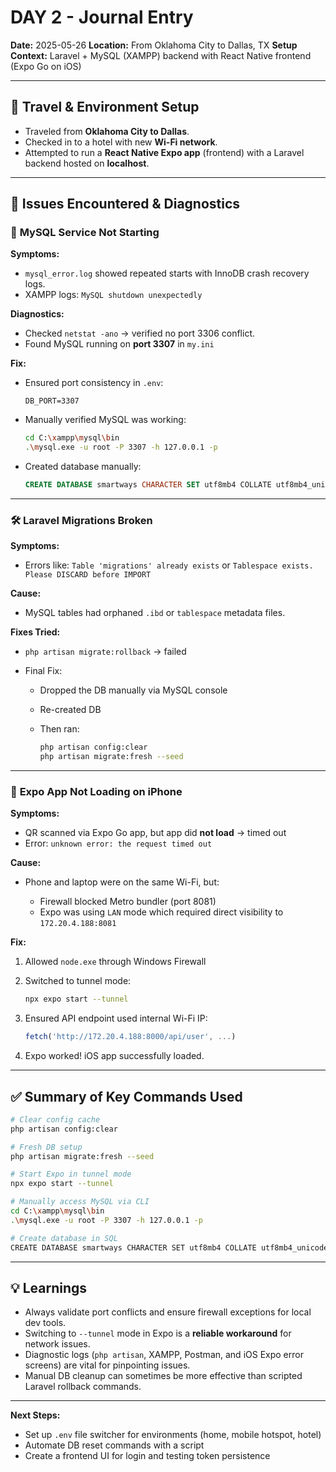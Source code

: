# DAY 2 - Journal Entry

**Date:** 2025-05-26
**Location:** From Oklahoma City to Dallas, TX
**Setup Context:** Laravel + MySQL (XAMPP) backend with React Native frontend (Expo Go on iOS)

---

## 🚗 Travel & Environment Setup

* Traveled from **Oklahoma City to Dallas**.
* Checked in to a hotel with new **Wi-Fi network**.
* Attempted to run a **React Native Expo app** (frontend) with a Laravel backend hosted on **localhost**.

---

## 🔧 Issues Encountered & Diagnostics

### 🐘 **MySQL Service Not Starting**

**Symptoms:**

* `mysql_error.log` showed repeated starts with InnoDB crash recovery logs.
* XAMPP logs: `MySQL shutdown unexpectedly`

**Diagnostics:**

* Checked `netstat -ano` → verified no port 3306 conflict.
* Found MySQL running on **port 3307** in `my.ini`

**Fix:**

* Ensured port consistency in `.env`:

  ```env
  DB_PORT=3307
  ```
* Manually verified MySQL was working:

  ```bash
  cd C:\xampp\mysql\bin
  .\mysql.exe -u root -P 3307 -h 127.0.0.1 -p
  ```
* Created database manually:

  ```sql
  CREATE DATABASE smartways CHARACTER SET utf8mb4 COLLATE utf8mb4_unicode_ci;
  ```

---

### 🛠️ **Laravel Migrations Broken**

**Symptoms:**

* Errors like: `Table 'migrations' already exists` or `Tablespace exists. Please DISCARD before IMPORT`

**Cause:**

* MySQL tables had orphaned `.ibd` or `tablespace` metadata files.

**Fixes Tried:**

* `php artisan migrate:rollback` → failed
* Final Fix:

  * Dropped the DB manually via MySQL console
  * Re-created DB
  * Then ran:

    ```bash
    php artisan config:clear
    php artisan migrate:fresh --seed
    ```

---

### 📡 **Expo App Not Loading on iPhone**

**Symptoms:**

* QR scanned via Expo Go app, but app did **not load** → timed out
* Error: `unknown error: the request timed out`

**Cause:**

* Phone and laptop were on the same Wi-Fi, but:

  * Firewall blocked Metro bundler (port 8081)
  * Expo was using `LAN` mode which required direct visibility to `172.20.4.188:8081`

**Fix:**

1. Allowed `node.exe` through Windows Firewall
2. Switched to tunnel mode:

   ```bash
   npx expo start --tunnel
   ```
3. Ensured API endpoint used internal Wi-Fi IP:

   ```ts
   fetch('http://172.20.4.188:8000/api/user', ...)
   ```
4. Expo worked! iOS app successfully loaded.

---

## ✅ Summary of Key Commands Used

```bash
# Clear config cache
php artisan config:clear

# Fresh DB setup
php artisan migrate:fresh --seed

# Start Expo in tunnel mode
npx expo start --tunnel

# Manually access MySQL via CLI
cd C:\xampp\mysql\bin
.\mysql.exe -u root -P 3307 -h 127.0.0.1 -p

# Create database in SQL
CREATE DATABASE smartways CHARACTER SET utf8mb4 COLLATE utf8mb4_unicode_ci;
```

---

## 💡 Learnings

* Always validate port conflicts and ensure firewall exceptions for local dev tools.
* Switching to `--tunnel` mode in Expo is a **reliable workaround** for network issues.
* Diagnostic logs (`php artisan`, XAMPP, Postman, and iOS Expo error screens) are vital for pinpointing issues.
* Manual DB cleanup can sometimes be more effective than scripted Laravel rollback commands.

---

**Next Steps:**

* Set up `.env` file switcher for environments (home, mobile hotspot, hotel)
* Automate DB reset commands with a script
* Create a frontend UI for login and testing token persistence
